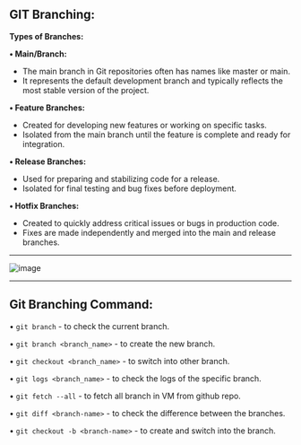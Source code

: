 ## GIT Branching:

**Types of Branches:**

**•	Main/Branch:**
- The main branch in Git repositories often has names like master or main.
- It represents the default development branch and typically reflects the most stable version of the project.

**•	Feature Branches:**
- Created for developing new features or working on specific tasks.
- Isolated from the main branch until the feature is complete and ready for integration.

**•	Release Branches:**
- Used for preparing and stabilizing code for a release.
- Isolated for final testing and bug fixes before deployment.

**•	Hotfix Branches:**
- Created to quickly address critical issues or bugs in production code.
- Fixes are made independently and merged into the main and release branches.

--------------------------------------------------------------


![image](https://github.com/gk-aws-dev/Git-Github/assets/154478305/8dd412d4-36a7-44f7-a94a-e30032738880)


---------------------------------------------------------------

## Git Branching Command:

•	```git branch``` - to check the current branch.

•	```git branch <branch_name>``` - to create the new branch.

•	```git checkout <branch_name>``` - to switch into other branch.

•	```git logs <branch_name>``` - to check the logs of the specific branch.

•	```git fetch --all``` - to fetch all branch in VM from github repo.

• ```git diff <branch-name>``` - to check the difference between the branches.

• ```git checkout -b <branch-name>``` - to create and switch into the branch.
